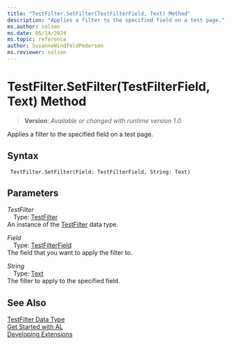 ```yaml
---
title: "TestFilter.SetFilter(TestFilterField, Text) Method"
description: "Applies a filter to the specified field on a test page."
ms.author: solsen
ms.date: 05/14/2024
ms.topic: reference
author: SusanneWindfeldPedersen
ms.reviewer: solsen
---
```

[//]: # (START>DO_NOT_EDIT)
[//]: # (IMPORTANT:Do not edit any of the content between here and the END>DO_NOT_EDIT.)
[//]: # (Any modifications should be made in the .xml files in the ModernDev repo.)
# TestFilter.SetFilter(TestFilterField, Text) Method
> **Version**: _Available or changed with runtime version 1.0._

Applies a filter to the specified field on a test page.


## Syntax
```AL
 TestFilter.SetFilter(Field: TestFilterField, String: Text)
```
## Parameters
*TestFilter*  
&emsp;Type: [TestFilter](testfilter-data-type.md)  
An instance of the [TestFilter](testfilter-data-type.md) data type.  

*Field*  
&emsp;Type: [TestFilterField](../testfilterfield/testfilterfield-data-type.md)  
The field that you want to apply the filter to.  

*String*  
&emsp;Type: [Text](../text/text-data-type.md)  
The filter to apply to the specified field.  



[//]: # (IMPORTANT: END>DO_NOT_EDIT)
## See Also
[TestFilter Data Type](testfilter-data-type.md)  
[Get Started with AL](../../devenv-get-started.md)  
[Developing Extensions](../../devenv-dev-overview.md)